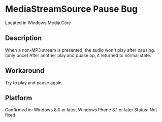 # MediaStreamSource Pause Bug
Located in Windows.Media.Core

## Description
When a non-MP3 stream is presented, the audio won't play after pausing.(only once) After another play and puase op, it returned to normal state.

## Workaround
Try to play and pause again.

## Platform
Confirmed in: Windows 8.0 or later, Windows Phone 8.1 or later
Status: Not fixed
